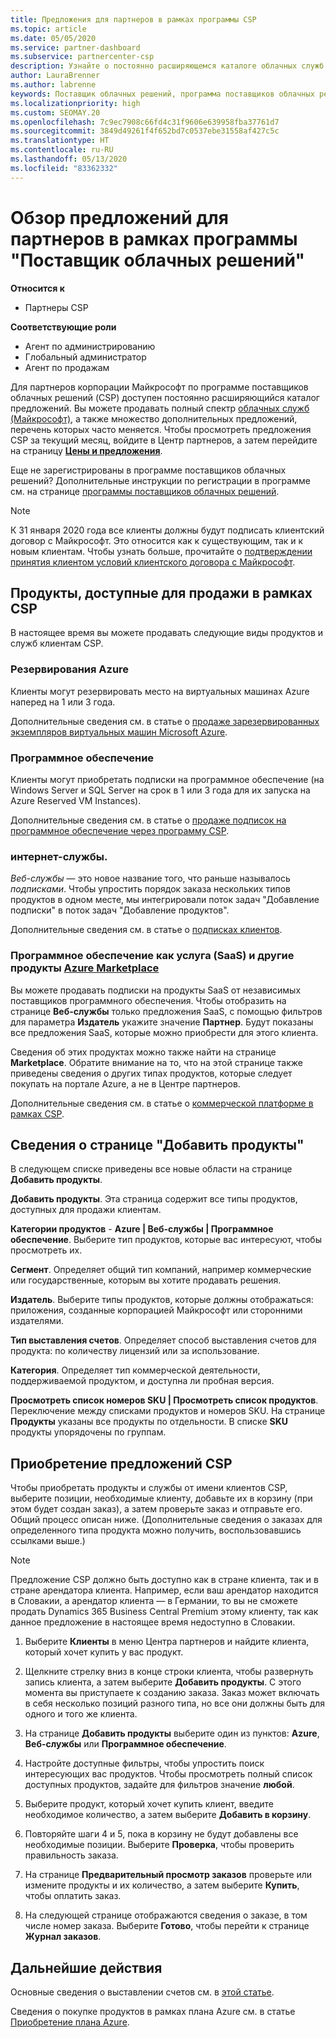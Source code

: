 ```yaml
---
title: Предложения для партнеров в рамках программы CSP
ms.topic: article
ms.date: 05/05/2020
ms.service: partner-dashboard
ms.subservice: partnercenter-csp
description: Узнайте о постоянно расширяющемся каталоге облачных служб и предложений Майкрософт, которые партнеры могут продавать клиентам.
author: LauraBrenner
ms.author: labrenne
keywords: Поставщик облачных решений, программа поставщиков облачных решений, CSP, добавить продукт, продажа клиентам, предложения для партнеров, предложения CSP, облачные службы, Azure, Office 365, Dynamics, партнер CSP, продажи в рамках CSP, Azure RI, Azure Reserved Virtual Machine Instances, резервирования Azure, веб-службы, программное обеспечение по подписке, AHUB, SQL Server в Azure, Windows Server в Azure, подписки клиентов
ms.localizationpriority: high
ms.custom: SEOMAY.20
ms.openlocfilehash: 7c9ec7908c66fd4c31f9606e639958fba37761d7
ms.sourcegitcommit: 3849d49261f4f652bd7c0537ebe31558af427c5c
ms.translationtype: HT
ms.contentlocale: ru-RU
ms.lasthandoff: 05/13/2020
ms.locfileid: "83362332"
---
```

# <a name="overview-of-partner-offers-in-the-cloud-solution-provider-program"></a>Обзор предложений для партнеров в рамках программы "Поставщик облачных решений"

**Относится к**

- Партнеры CSP

**Соответствующие роли**

- Агент по администрированию
- Глобальный администратор
- Агент по продажам

Для партнеров корпорации Майкрософт по программе поставщиков облачных решений (CSP) доступен постоянно расширяющийся каталог предложений. Вы можете продавать полный спектр [облачных служб (Майкрософт)](https://partner.microsoft.com/cloud-solution-provider/products-and-services), а также множество дополнительных предложений, перечень которых часто меняется. Чтобы просмотреть предложения CSP за текущий месяц, войдите в Центр партнеров, а затем перейдите на страницу [**Цены и предложения**](https://partnercenter.microsoft.com/pcv/sales).  

Еще не зарегистрированы в программе поставщиков облачных решений? Дополнительные инструкции по регистрации в программе см. на странице [программы поставщиков облачных решений](https://partner.microsoft.com/cloud-solution-provider). 

>[!NOTE]
>К 31 января 2020 года все клиенты должны будут подписать клиентский договор с Майкрософт. Это относится как к существующим, так и к новым клиентам. Чтобы узнать больше, прочитайте о [подтверждении принятия клиентом условий клиентского договора с Майкрософт](confirm-customer-agreement.md).

## <a name="what-you-can-sell-through-csp"></a>Продукты, доступные для продажи в рамках CSP

В настоящее время вы можете продавать следующие виды продуктов и служб клиентам CSP.

### <a name="azure-reservations"></a>Резервирования Azure

   Клиенты могут резервировать место на виртуальных машинах Azure наперед на 1 или 3 года.

   Дополнительные сведения см. в статье о [продаже зарезервированных экземпляров виртуальных машин Microsoft Azure](azure-reservations.md).

### <a name="software"></a>Программное обеспечение

   Клиенты могут приобретать подписки на программное обеспечение (на Windows Server и SQL Server на срок в 1 или 3 года для их запуска на Azure Reserved VM Instances).

   Дополнительные сведения см. в статье о [продаже подписок на программное обеспечение через программу CSP](csp-software-subscriptions.md).  

### <a name="online-services"></a>интернет-службы.

   *Веб-службы* — это новое название того, что раньше называлось *подписками*. Чтобы упростить порядок заказа нескольких типов продуктов в одном месте, мы интегрировали поток задач "Добавление подписки" в поток задач "Добавление продуктов".

   Дополнительные сведения см. в статье о [подписках клиентов](customer-subscriptions.md).

### <a name="software-as-a-service-saas-and-other-azure-marketplace-products"></a>Программное обеспечение как услуга (SaaS) и другие продукты [Azure Marketplace](https://azuremarketplace.microsoft.com/marketplace)

   Вы можете продавать подписки на продукты SaaS от независимых поставщиков программного обеспечения. Чтобы отобразить на странице **Веб-службы** только предложения SaaS, с помощью фильтров для параметра **Издатель** укажите значение **Партнер**. Будут показаны все предложения SaaS, которые можно приобрести для этого клиента.

   Сведения об этих продуктах можно также найти на странице **Marketplace**. Обратите внимание на то, что на этой странице также приведены сведения о других типах продуктов, которые следует покупать на портале Azure, а не в Центре партнеров.

   Дополнительные сведения см. в статье о [коммерческой платформе в рамках CSP](CSP-commercial-marketplace-overview.md).

## <a name="add-products-page-details"></a>Сведения о странице "Добавить продукты"

В следующем списке приведены все новые области на странице **Добавить продукты**.

**Добавить продукты**. Эта страница содержит все типы продуктов, доступных для продажи клиентам.

**Категории продуктов** - **Azure | Веб-службы | Программное обеспечение**. Выберите тип продуктов, которые вас интересуют, чтобы просмотреть их.

**Сегмент**. Определяет общий тип компаний, например коммерческие или государственные, которым вы хотите продавать решения.

**Издатель**. Выберите типы продуктов, которые должны отображаться: приложения, созданные корпорацией Майкрософт или сторонними издателями.

**Тип выставления счетов**. Определяет способ выставления счетов для продукта: по количеству лицензий или за использование.

**Категория**. Определяет тип коммерческой деятельности, поддерживаемой продуктом, и доступна ли пробная версия.

**Просмотреть список номеров SKU | Просмотреть список продуктов**. Переключение между списками продуктов и номеров SKU. На странице **Продукты** указаны все продукты по отдельности. В списке **SKU** продукты упорядочены по группам.

## <a name="buy-csp-offers"></a>Приобретение предложений CSP

Чтобы приобретать продукты и службы от имени клиентов CSP, выберите позиции, необходимые клиенту, добавьте их в корзину (при этом будет создан заказ), а затем проверьте заказ и отправьте его. Общий процесс описан ниже. (Дополнительные сведения о заказах для определенного типа продукта можно получить, воспользовавшись ссылками выше.)

>[!Note]
>Предложение CSP должно быть доступно как в стране клиента, так и в стране арендатора клиента. Например, если ваш арендатор находится в Словакии, а арендатор клиента — в Германии, то вы не сможете продать Dynamics 365 Business Central Premium этому клиенту, так как данное предложение в настоящее время недоступно в Словакии.

1. Выберите **Клиенты** в меню Центра партнеров и найдите клиента, который хочет купить у вас продукт. 

2. Щелкните стрелку вниз в конце строки клиента, чтобы развернуть запись клиента, а затем выберите **Добавить продукты**. С этого момента вы приступаете к созданию заказа. Заказ может включать в себя несколько позиций разного типа, но все они должны быть для одного и того же клиента.

3. На странице **Добавить продукты** выберите один из пунктов: **Azure**, **Веб-службы** или **Программное обеспечение**.

4. Настройте доступные фильтры, чтобы упростить поиск интересующих вас продуктов. Чтобы просмотреть полный список доступных продуктов, задайте для фильтров значение **любой**.

5. Выберите продукт, который хочет купить клиент, введите необходимое количество, а затем выберите **Добавить в корзину**.

6. Повторяйте шаги 4 и 5, пока в корзину не будут добавлены все необходимые позиции. Выберите **Проверка**, чтобы проверить правильность заказа.  

7. На странице **Предварительный просмотр заказов** проверьте или измените продукты и их количество, а затем выберите **Купить**, чтобы оплатить заказ.

8. На следующей странице отображаются сведения о заказе, в том числе номер заказа. Выберите **Готово**, чтобы перейти к странице **Журнал заказов**.

## <a name="next-steps"></a>Дальнейшие действия

Основные сведения о выставлении счетов см. в [этой статье](https://docs.microsoft.com/partner-center/billing-basics).

Сведения о покупке продуктов в рамках плана Azure см. в статье [Приобретение плана Azure](purchase-azure-plan.md).